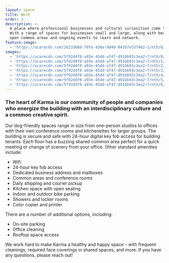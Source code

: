 ```yaml
---
layout: space
title: Work
order: 1
description: >-
  A place where professional businesses and cultural curiosities come together.
  With a range of spaces for businesses small and large, along with beautiful
  open common areas and ongoing events to learn and network.
feature-image:
  - 'https://ucarecdn.com/26233689-70fe-436a-9d40-042b7e537462~1/nth/0/'
images:
  - 'https://ucarecdn.com/5f92d4f8-a93e-45dd-af47-d91bb93c3ea2~7/nth/0/'
  - 'https://ucarecdn.com/5f92d4f8-a93e-45dd-af47-d91bb93c3ea2~7/nth/1/'
  - 'https://ucarecdn.com/5f92d4f8-a93e-45dd-af47-d91bb93c3ea2~7/nth/2/'
  - 'https://ucarecdn.com/5f92d4f8-a93e-45dd-af47-d91bb93c3ea2~7/nth/3/'
  - 'https://ucarecdn.com/5f92d4f8-a93e-45dd-af47-d91bb93c3ea2~7/nth/4/'
  - 'https://ucarecdn.com/5f92d4f8-a93e-45dd-af47-d91bb93c3ea2~7/nth/5/'
  - 'https://ucarecdn.com/5f92d4f8-a93e-45dd-af47-d91bb93c3ea2~7/nth/6/'
---
```

### The heart of Karma is our community of people and companies who energize the building with an interdisciplinary culture and a common creative spirit.

Our dog-friendly spaces range in size from one-person studios to offices with their own conference rooms and kitchenettes for larger groups. The building is secure and safe with 24-hour digital key fob access for building tenants. Each floor has a buzzing shared common area perfect for a quick meeting or change of scenery from your office. Other standard amenities include:

* Wifi
* 24-hour key fob access
* Dedicated business address and mailboxes
* Common areas and conference rooms
* Daily shipping and courier pickup
* Kitchen space with open seating
* Indoor and outdoor bike parking
* Showers and locker rooms
* Color copier and printer

There are a number of additional options, including:

* On-site parking 
* Office cleaning
* Rooftop space access

We work hard to make Karma a healthy and happy space – with frequent cleanings, required face coverings in shared spaces, and more. If you have any questions, please reach out!
